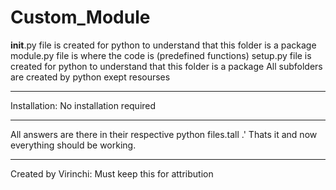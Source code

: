 # Custom_Module

__init__.py file is created for python to understand that this folder is a package
module.py file is where the code is (predefined functions)
setup.py file is created for python to understand that this folder is a package
All subfolders are created by python exept resourses

______________________________________________________________________________________________________________

Installation: No installation required

______________________________________________________________________________________________________________

All answers are there in their respective python files.tall .' Thats it and now everything should be working.
______________________________________________________________________________________________________________
Created by Virinchi: Must keep this for attribution

